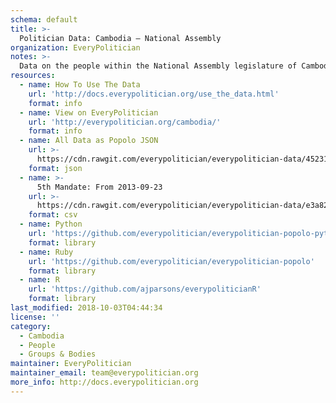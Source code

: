 ```yaml
---
schema: default
title: >-
  Politician Data: Cambodia — National Assembly
organization: EveryPolitician
notes: >-
  Data on the people within the National Assembly legislature of Cambodia.
resources:
  - name: How To Use The Data
    url: 'http://docs.everypolitician.org/use_the_data.html'
    format: info
  - name: View on EveryPolitician
    url: 'http://everypolitician.org/cambodia/'
    format: info
  - name: All Data as Popolo JSON
    url: >-
      https://cdn.rawgit.com/everypolitician/everypolitician-data/452317909801c61de43e8f9cf73e402098995be1/data/Cambodia/National_Assembly/ep-popolo-v1.0.json
    format: json
  - name: >-
      5th Mandate: From 2013-09-23
    url: >-
      https://cdn.rawgit.com/everypolitician/everypolitician-data/e3a829d7f6f43f0430c94944d0adb47a63cfa536/data/Cambodia/National_Assembly/term-5.csv
    format: csv
  - name: Python
    url: 'https://github.com/everypolitician/everypolitician-popolo-python'
    format: library
  - name: Ruby
    url: 'https://github.com/everypolitician/everypolitician-popolo'
    format: library
  - name: R
    url: 'https://github.com/ajparsons/everypoliticianR'
    format: library
last_modified: 2018-10-03T04:44:34
license: ''
category:
  - Cambodia
  - People
  - Groups & Bodies
maintainer: EveryPolitician
maintainer_email: team@everypolitician.org
more_info: http://docs.everypolitician.org
---
```

